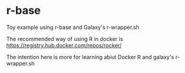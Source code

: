 # r-base
Toy example using r-base and Galaxy's r-wrapper.sh

The recommended way of using R in docker is https://registry.hub.docker.com/repos/rocker/

The intention here is more for learning abiut Docker R and galaxy's r-wrapper.sh

